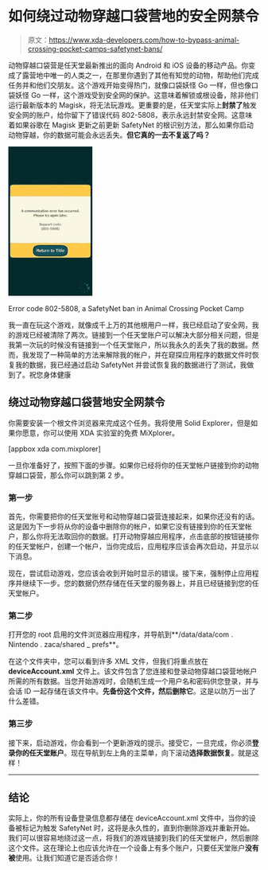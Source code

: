 # 如何绕过动物穿越口袋营地的安全网禁令

> 原文：<https://www.xda-developers.com/how-to-bypass-animal-crossing-pocket-camps-safetynet-bans/>

动物穿越口袋营是任天堂最新推出的面向 Android 和 iOS 设备的移动产品。你变成了露营地中唯一的人类之一，在那里你遇到了其他有知觉的动物，帮助他们完成任务并和他们交朋友。这个游戏开始变得热门，就像口袋妖怪 Go 一样，但也像口袋妖怪 Go 一样，这个游戏受到安全网的保护。这意味着解锁或根设备，除非他们运行最新版本的 Magisk，将无法玩游戏。更重要的是，任天堂实际上**封禁了**触发安全网的账户，给你留下了错误代码 802-5808，表示永远封禁安全网。这意味着如果谷歌在 Magisk 更新之前更新 SafetyNet 的根识别方法，那么如果你启动动物穿越，你的数据可能会永远丢失。**但它真的一去不复返了吗？**

 <picture>![animal crossing pocket camp safetynet ban](img/fd865ae929bb08f32b9ab20eb71df979.png)</picture> 

Error code 802-5808, a SafetyNet ban in Animal Crossing Pocket Camp

我一直在玩这个游戏，就像成千上万的其他根用户一样，我已经启动了安全网，我的游戏已经被清除了两次。链接到一个任天堂账户可以解决大部分相关问题，但是我第一次玩的时候没有链接到一个任天堂账户，所以我永久的丢失了我的数据。然而，我发现了一种简单的方法来解除我的帐户，并在窥探应用程序的数据文件时恢复我的数据，我已经通过启动 SafetyNet 并尝试恢复我的数据进行了测试，我做到了。祝您身体健康

## 绕过动物穿越口袋营地安全网禁令

你需要安装一个根文件浏览器来完成这个任务。我将使用 Solid Explorer，但是如果你愿意，你可以使用 XDA 实验室的免费 MiXplorer。

[appbox xda com.mixplorer]

一旦你准备好了，按照下面的步骤。如果你已经将你的任天堂帐户链接到你的动物穿越口袋营，那么你可以跳到第 2 步。

### 第一步

首先，你需要把你的任天堂账号和动物穿越口袋营连接起来，如果你还没有的话。这是因为下一步将从你的设备中删除你的帐户，如果它没有链接到你的任天堂帐户，那么你将无法取回你的数据。打开动物穿越应用程序，点击底部的按钮链接你的任天堂帐户，创建一个帐户，当你完成后，应用程序应该会再次启动，并显示以下消息。

现在，尝试启动游戏，您应该会收到开始时显示的错误。接下来，强制停止应用程序并继续下一步。您的数据仍然存储在任天堂的服务器上，并且已经链接到您的任天堂帐户。

### 第二步

打开您的 root 启用的文件浏览器应用程序，并导航到**/data/data/com . Nintendo . zaca/shared _ prefs**。

在这个文件夹中，您可以看到许多 XML 文件，但我们将重点放在 **deviceAccount.xml** 文件上。该文件包含了您连接和登录动物穿越口袋营地帐户所需的所有数据。当您开始游戏时，会随机生成一个用户名和密码供您登录，并与会话 ID 一起存储在该文件中。**先备份这个文件，然后删除它**。这是以防万一出了什么差错。

### 第三步

接下来，启动游戏，你会看到一个更新游戏的提示。接受它，一旦完成，你必须**登录你的任天堂账户**。现在导航到左上角的主菜单，向下滚动**选择数据恢复**。就是这样！

* * *

## 结论

实际上，你的所有设备登录信息都存储在 deviceAccount.xml 文件中，当你的设备被标记为触发 SafetyNet 时，这将是永久性的，直到你删除游戏并重新开始。我们可以很容易地绕过这一点，将我们的游戏链接到我们的任天堂帐户，然后删除这个文件。这在理论上也应该允许在一个设备上有多个账户，只要任天堂账户**没有被**使用。让我们知道它是否适合你！